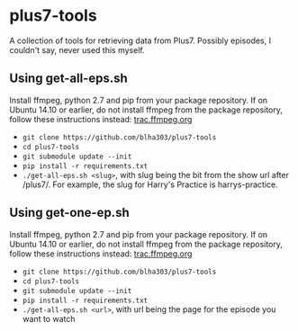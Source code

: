 plus7-tools
===========

A collection of tools for retrieving data from Plus7. Possibly episodes, I couldn't say, never used this myself.

Using get-all-eps.sh
-----

Install ffmpeg, python 2.7 and pip from your package repository. If on Ubuntu 14.10 or earlier, do not install ffmpeg from the package repository, follow these instructions instead: [trac.ffmpeg.org](https://trac.ffmpeg.org/wiki/CompilationGuide/Ubuntu)

* `git clone https://github.com/blha303/plus7-tools`
* `cd plus7-tools`
* `git submodule update --init`
* `pip install -r requirements.txt`
* `./get-all-eps.sh <slug>`, with slug being the bit from the show url after /plus7/. For example, the slug for Harry's Practice is harrys-practice.

Using get-one-ep.sh
-----

Install ffmpeg, python 2.7 and pip from your package repository. If on Ubuntu 14.10 or earlier, do not install ffmpeg from the package repository, follow these instructions instead: [trac.ffmpeg.org](https://trac.ffmpeg.org/wiki/CompilationGuide/Ubuntu)

* `git clone https://github.com/blha303/plus7-tools`
* `cd plus7-tools`
* `git submodule update --init`
* `pip install -r requirements.txt`
* `./get-all-eps.sh <url>`, with url being the page for the episode you want to watch
